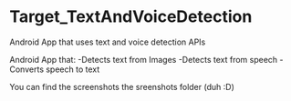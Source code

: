 # Target_TextAndVoiceDetection
Android App that uses text and voice detection APIs

Android App that:
-Detects text from Images
-Detects text from speech
-Converts speech to text

You can find the screenshots the sreenshots folder (duh :D)
